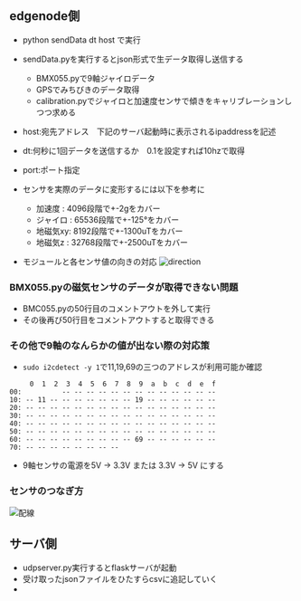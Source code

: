 ## edgenode側
- python sendData dt host で実行 
- sendData.pyを実行するとjson形式で生データ取得し送信する
  - BMX055.pyで9軸ジャイロデータ
  - GPSでみちびきのデータ取得
  - calibration.pyでジャイロと加速度センサで傾きをキャリブレーションしつつ求める
- host:宛先アドレス　下記のサーバ起動時に表示されるipaddressを記述
- dt:何秒に1回データを送信するか　0.1を設定すれば10hzで取得
- port:ポート指定

- センサを実際のデータに変形するには以下を参考に
  - 加速度    : 4096段階で+-2gをカバー
  - ジャイロ : 65536段階で+-125°をカバー
  - 地磁気xy: 8192段階で+-1300uTをカバー
  - 地磁気z  : 32768段階で+-2500uTをカバー

- モジュールと各センサ値の向きの対応
 ![direction](https://user-images.githubusercontent.com/18510099/44763842-df4b7880-ab87-11e8-96ab-1c46b54dd1af.png "direction")

### BMX055.pyの磁気センサのデータが取得できない問題
- BMC055.pyの50行目のコメントアウトを外して実行
- その後再び50行目をコメントアウトすると取得できる

### その他で9軸のなんらかの値が出ない際の対応策
- `sudo i2cdetect -y 1`で11,19,69の三つのアドレスが利用可能か確認
```
     0  1  2  3  4  5  6  7  8  9  a  b  c  d  e  f
00:          -- -- -- -- -- -- -- -- -- -- -- -- -- 
10: -- 11 -- -- -- -- -- -- -- 19 -- -- -- -- -- -- 
20: -- -- -- -- -- -- -- -- -- -- -- -- -- -- -- -- 
30: -- -- -- -- -- -- -- -- -- -- -- -- -- -- -- -- 
40: -- -- -- -- -- -- -- -- -- -- -- -- -- -- -- -- 
50: -- -- -- -- -- -- -- -- -- -- -- -- -- -- -- -- 
60: -- -- -- -- -- -- -- -- -- 69 -- -- -- -- -- -- 
70: -- -- -- -- -- -- -- --   
```
- 9軸センサの電源を5V -> 3.3V または 3.3V -> 5V にする

### センサのつなぎ方
![配線](https://user-images.githubusercontent.com/18510099/44737522-32dca880-ab2d-11e8-9b2e-835aa9d01113.png "配線")



## サーバ側
- udpserver.py実行するとflaskサーバが起動
- 受け取ったjsonファイルをひたすらcsvに追記していく
- 
